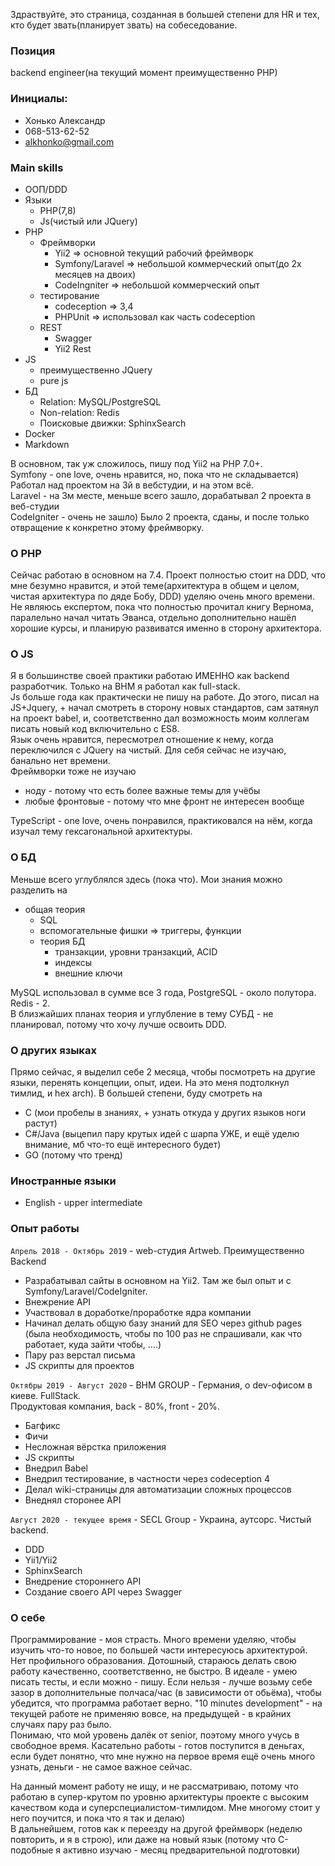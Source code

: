 Здраствуйте, это страница, созданная в большей степени для HR и тех, кто будет звать(планирует звать) на собеседование.    

### Позиция
backend engineer(на текущий момент преимущественно PHP)


### Инициалы: 
* Хонько Александр
* 068-513-62-52
* alkhonko@gmail.com


### Main skills
* ООП/DDD
* Языки 
  * PHP(7,8)
  * Js(чистый или JQuery)
* PHP
  * Фреймворки 
    * Yii2 => основной текущий рабочий фреймворк
    * Symfony/Laravel => небольшой коммерческий опыт(до 2х месяцев на двоих)
    * CodeIngniter => небольшой коммерческий опыт
  * тестирование
    * codeception => 3,4
    * PHPUnit => использовал как часть codeception
  * REST
    * Swagger
    * Yii2 Rest
* JS
  * преимущественно JQuery
  * pure js
* БД
  * Relation: MySQL/PostgreSQL
  * Non-relation: Redis
  * Поисковые движки: SphinxSearch
* Docker
* Markdown

В основном, так уж сложилось, пишу под Yii2 на PHP 7.0+.   
Symfony - one love, очень нравится, но, пока что не складывается) Работал над проектом на 3й в вебстудии, и на этом всё.  
Laravel - на 3м месте, меньше всего зашло, дорабатывал 2 проекта в веб-студии  
CodeIgniter - очень не зашло) Было 2 проекта, сданы, и после только отвращение к конкретно этому фреймворку.


### O PHP
Сейчас работаю в основном на 7.4. Проект полностью стоит на DDD, что мне безумно нравится, и этой теме(архитектура в общем и целом, чистая архитектура по дяде Бобу, DDD) уделяю
очень много времени. Не являюсь експертом, пока что полностью прочитал книгу Вернома, паралельно начал читать Эванса, отдельно дополнительно нашёл хорошие курсы, и
планирую развиватся именно в сторону архитектора.  


### O JS
Я в большинстве своей практики работаю ИМЕННО как backend разработчик. Только на BHM я работал как full-stack.  
Js больше года как практически не пишу на работе. До этого, писал на JS+Jquery, + начал смотреть в сторону новых стандартов, 
сам затянул на проект babel, и, соответственно дал возможность моим коллегам писать новый код включительно с ES8.  
Язык очень нравится, пересмотрел отношение к нему, когда переключился с JQuery на чистый. Для себя сейчас не изучаю, банально нет времени.   
Фреймворки тоже не изучаю 
* ноду - потому что есть более важные темы для учёбы
* любые фронтовые - потому что мне фронт не интересен вообще

TypeScript - one love, очень понравился, практиковался на нём, когда изучал тему гексагональной архитектуры.


### О БД
Меньше всего углублялся здесь (пока что).
Мои знания можно разделить на
  * общая теория
    * SQL
    * вспомогательные фишки => триггеры, функции
    * теория БД
      * транзакции, уровни транзакций, ACID
      * индексы
      * внешние ключи


MySQL использовал в сумме все 3 года, PostgreSQL - около полутора. Redis - 2.   
В близжайших планах теория и углубление в тему СУБД - не планировал, потому что хочу лучше освоить DDD.


### О других языках
Прямо сейчас, я выделил себе 2 месяца, чтобы посмотреть на другие языки, перенять концепции, опыт, идеи. На это меня подтолкнул тимлид,
и hex arch). В большей степени, буду смотреть на 
* C (мои пробелы в знаниях, + узнать откуда у других языков ноги растут)
* C#/Java (выцепил пару крутых идей с шарпа УЖЕ, и ещё уделю внимание, мб что-то ещё интересного будет)
* GO (потому что тренд)

### Иностранные языки
* English - upper intermediate


### Опыт работы
`Апрель 2018 - Октябрь 2019` -  web-студия Artweb. Преимущественно Backend    
* Разрабатывал сайты в основном на Yii2. Там же был опыт и с Symfony/Laravel/CodeIgniter.   
* Внежрение API
* Участвовал в доработке/проработке ядра компании
* Начинал делать общую базу знаний для SEO через github pages (была необходимость, чтобы по 100 раз не спрашивали, как что работает, куда зайти чтобы, ....)
* Пару раз верстал письма
* JS скрипты для проектов


`Октябры 2019 - Август 2020` - BHM GROUP - Германия, о dev-офисом в киеве. FullStack.    
Продуктовая компания, back - 80%, front - 20%.
* Багфикс
* Фичи
* Несложная вёрстка приложения
* JS скрипты
* Внедрил Babel
* Внедрил тестирование, в частности через codeception 4
* Делал wiki-страницы для автоматизации сложных процессов
* Внеднял сторонее API

`Август 2020 - текущее время` - SECL Group - Украина, аутсорс. Чистый backend.
* DDD
* Yii1/Yii2
* SphinxSearch
* Внедрение стороннего API
* Создание своего API через Swagger


### О себе
Программирование - моя страсть. Много времени уделяю, чтобы изучить что-то новое, по большей части интересуюсь архитектурой. Нет профильного образования.
Дотошный, стараюсь делать свою работу качественно, соответственно, не быстро. В идеале - умею писать тесты, и если можно - пишу. Если нельзя - лучше возьму 
себе зазор в дополнительные полчаса/час (в зависимости от обьёма), чтобы убедится, что программа работает верно. "10 minutes development" - на текущей работе не применяю
вовсе, на предыдущей - в крайних случаях пару раз было.    
Понимаю, что мой уровень далёк от senior, поэтому много учусь в свободное время. Касательно работы - готов поступится в деньгах, если будет понятно, что мне нужно на первое время ещё очень много узнать, деньги - не самое важное сейчас.

На данный момент работу не ищу, и не рассматриваю, потому что работаю в супер-крутом по уровню архитектуры проекте с высоким качеством кода и суперспециалистом-тимлидом. Мне многому стоит у него поучится, и пока что я так и делаю)  
В дальнейшем, готов как к переезду на другой фреймворк (неделю повторить, и я в строю), или даже на новый язык (потому что C-подобные я активно изучаю - месяц предварительной подготовки)

















